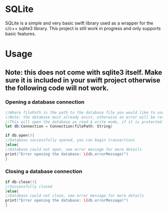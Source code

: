 # SQLite
SQLite is a simple and very basic swift library used as a wrapper for the c/c++ sqlite3 library.
This project is still work in progress and only supports basic features.

# Usage

## Note: this does not come with sqlite3 itself. Make sure it is included in your swift project otherwise the following code will not work.

### Opening a database connection

```swift
//Where filePath is the path to the database file you would like to use
//Note: the database must already exist, otherwise an error will be returned
//This will open the database as read & write mode, if it is protected by the OS, it will be in read-only mode.
let db:Connection = Connection(filePath: String) 

if db.open(){
//Database successfully opened, you can begin transactions
}else{
//Database could not open, see error message for more details
print("Error opening the database: \(db.errorMessage)")
}
```

### Closing a database connection
```swift
if db.close(){
//Successfully closed
}else{
//Database could not close, see error message for more details
print("Error opening the database: \(db.errorMessage)")
}
```
